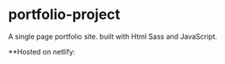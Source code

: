 # portfolio-project
A single page portfolio site. built with Html Sass and JavaScript.

**Hosted on netlify:
